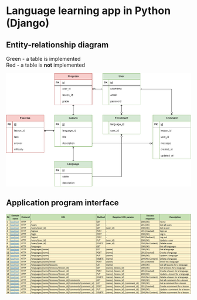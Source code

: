 # Language learning app in Python (Django)

## Entity-relationship diagram

Green - a table is implemented  
Red - a table is **not** implemented

![ERD](./images/ERD.png)

## Application program interface

![API](./images/API.png)
